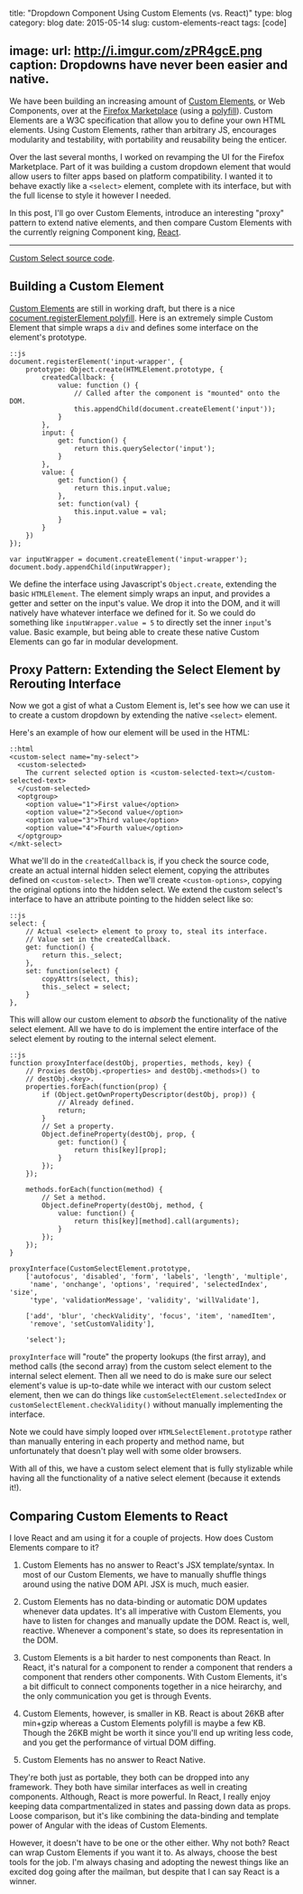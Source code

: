 title: "Dropdown Component Using Custom Elements (vs. React)"
type: blog
category: blog
date: 2015-05-14
slug: custom-elements-react
tags: [code]

image:
    url: http://i.imgur.com/zPR4gcE.png
    caption: Dropdowns have never been easier and native.
---

We have been building an increasing amount of [Custom
Elements](https://developer.mozilla.org/docs/Web/Web_Components/Custom_Elements),
or Web Components, over at the [Firefox
Marketplace](https://marketplace.firefox.com) (using a
[polyfill](https://github.com/WebReflection/document-register-element)). Custom
Elements are a W3C specification that allow you to define your own HTML
elements. Using Custom Elements, rather than arbitrary JS, encourages
modularity and testability, with portability and reusability being the enticer.

Over the last several months, I worked on revamping the UI for the Firefox
Marketplace. Part of it was building a custom dropdown element that would allow
users to filter apps based on platform compatibility. I wanted it to behave
exactly like a ```<select>``` element, complete with its interface, but with
the full license to style it however I needed.

In this post, I'll go over Custom Elements, introduce an interesting "proxy"
pattern to extend native elements, and then compare Custom Elements with the
currently reigning Component king, [React](http://facebook.github.io/react/).

---

[Custom Select source code](https://github.com/mozilla/fireplace/blob/36ed622f6944a375d5d34e836025895fd149e91d/src/media/js/elements/select.js).

## Building a Custom Element

[Custom
Elements](http://www.html5rocks.com/en/tutorials/webcomponents/customelements/)
are still in working draft, but there is a nice [cocument.registerElement
polyfill](https://github.com/WebReflection/document-register-element). Here
is an extremely simple Custom Element that simple wraps a ```div``` and
defines some interface on the element's prototype.

    ::js
    document.registerElement('input-wrapper', {
        prototype: Object.create(HTMLElement.prototype, {
            createdCallback: {
                value: function () {
                    // Called after the component is "mounted" onto the DOM.
                    this.appendChild(document.createElement('input'));
                }
            },
            input: {
                get: function() {
                    return this.querySelector('input');
                }
            },
            value: {
                get: function() {
                    return this.input.value;
                },
                set: function(val) {
                    this.input.value = val;
                }
            }
        })
    });

    var inputWrapper = document.createElement('input-wrapper');
    document.body.appendChild(inputWrapper);

We define the interface using Javascript's ```Object.create```, extending the
basic ```HTMLElement```. The element simply wraps an input, and provides a
getter and setter on the input's value. We drop it into the DOM, and it will
natively have whatever interface we defined for it. So we could do something
like ```inputWrapper.value = 5``` to directly set the inner ```input```'s
value. Basic example, but being able to create these native Custom Elements can
go far in modular development.

## Proxy Pattern: Extending the Select Element by Rerouting Interface

Now we got a gist of what a Custom Element is, let's see how we can use it to
create a custom dropdown by extending the native ```<select>``` element.

Here's an example of how our element will be used in the HTML:

    ::html
    <custom-select name="my-select">
      <custom-selected>
        The current selected option is <custom-selected-text></custom-selected-text>
      </custom-selected>
      <optgroup>
        <option value="1">First value</option>
        <option value="2">Second value</option>
        <option value="3">Third value</option>
        <option value="4">Fourth value</option>
      </optgroup>
    </mkt-select>

What we'll do in the ```createdCallback``` is, if you check the source code,
create an actual internal hidden select element, copying the attributes
defined on ```<custom-select>```. Then we'll create ```<custom-options>```,
copying the original options into the hidden select. We extend the custom
select's interface to have an attribute pointing to the hidden select like so:

    ::js
    select: {
        // Actual <select> element to proxy to, steal its interface.
        // Value set in the createdCallback.
        get: function() {
            return this._select;
        },
        set: function(select) {
            copyAttrs(select, this);
            this._select = select;
        }
    },

This will allow our custom element to *absorb* the functionality of the
native select element. All we have to do is implement the entire interface of
the select element by routing to the internal select element.

    ::js
    function proxyInterface(destObj, properties, methods, key) {
        // Proxies destObj.<properties> and destObj.<methods>() to
        // destObj.<key>.
        properties.forEach(function(prop) {
            if (Object.getOwnPropertyDescriptor(destObj, prop)) {
                // Already defined.
                return;
            }
            // Set a property.
            Object.defineProperty(destObj, prop, {
                get: function() {
                    return this[key][prop];
                }
            });
        });

        methods.forEach(function(method) {
            // Set a method.
            Object.defineProperty(destObj, method, {
                value: function() {
                    return this[key][method].call(arguments);
                }
            });
        });
    }

    proxyInterface(CustomSelectElement.prototype,
        ['autofocus', 'disabled', 'form', 'labels', 'length', 'multiple',
         'name', 'onchange', 'options', 'required', 'selectedIndex', 'size',
         'type', 'validationMessage', 'validity', 'willValidate'],

        ['add', 'blur', 'checkValidity', 'focus', 'item', 'namedItem',
         'remove', 'setCustomValidity'],

        'select');

```proxyInterface``` will "route" the property lookups (the first array), and
method calls (the second array) from the custom select element to the internal
select element. Then all we need to do is make sure our select element's value
is up-to-date while we interact with our custom select element, then we can do
things like ```customSelectElement.selectedIndex``` or
```customSelectElement.checkValidity()``` without manually implementing the
interface.

Note we could have simply looped over ```HTMLSelectElement.prototype``` rather
than manually entering in each property and method name, but unfortunately that
doesn't play well with some older browsers.

With all of this, we have a custom select element that is fully stylizable
while having all the functionality of a native select element (because it
extends it!).

## Comparing Custom Elements to React

I love React and am using it for a couple of projects. How does Custom Elements
compare to it?

1. Custom Elements has no answer to React's JSX template/syntax. In most of
our Custom Elements, we have to manually shuffle things around using the native
DOM API. JSX is much, much easier.

2. Custom Elements has no data-binding or automatic DOM updates whenever data
updates. It's all imperative with Custom Elements, you have to listen for changes
and manually update the DOM. React is, well, reactive. Whenever a component's
state, so does its representation in the DOM.

3. Custom Elements is a bit harder to nest components than React. In React,
it's natural for a component to render a component that renders a component
that renders other components. With Custom Elements, it's a bit difficult to
connect components together in a nice heirarchy, and the only communication
you get is through Events.

4. Custom Elements, however, is smaller in KB. React is about 26KB after
min+gzip whereas a Custom Elements polyfill is maybe a few KB. Though the 26KB
might be worth it since you'll end up writing less code, and you get the
performance of virtual DOM diffing.

5. Custom Elements has no answer to React Native.

They're both just as portable, they both can be dropped into any framework.
They both have similar interfaces as well in creating components. Although,
React is more powerful. In React, I really enjoy keeping data compartmentalized
in states and passing down data as props. Loose comparison, but it's like
combining the data-binding and template power of Angular with the ideas of
Custom Elements.

However, it doesn't have to be one or the other either. Why not both? React can
wrap Custom Elements if you want it to. As always, choose the best tools for
the job. I'm always chasing and adopting the newest things like an excited dog
going after the mailman, but despite that I can say React is a winner.
